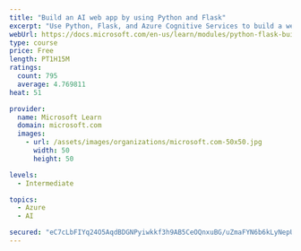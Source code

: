 ```yaml
---
title: "Build an AI web app by using Python and Flask"
excerpt: "Use Python, Flask, and Azure Cognitive Services to build a web app that incorporates AI"
webUrl: https://docs.microsoft.com/en-us/learn/modules/python-flask-build-ai-web-app/
type: course
price: Free
length: PT1H15M
ratings:
  count: 795
  average: 4.769811
heat: 51

provider:
  name: Microsoft Learn
  domain: microsoft.com
  images:
    - url: /assets/images/organizations/microsoft.com-50x50.jpg
      width: 50
      height: 50

levels:
  - Intermediate

topics:
  - Azure
  - AI

secured: "eC7cLbFIYq24O5AqdBDGNPyiwkkf3h9AB5CeOQnxuBG/uZmaFYN6b6kLyNepUi+Nn26MbRCecfDboSda2gxnIy7cGmYdiS1VoTdGLBTbJrnXcpCedagm8+YmQknCWYZOYfbeHvzoz2i6vh4T8747E8gIrF1yVB4Hvstni43drpMTWo1qKDP+YrmclcswstPoKtxzmWceiC1lGx3RtlHJt+qAlGYbaaUKOAgMf0UcRR09ixUV2ViPYhruInHM5Wfy97Xs+x+D61nxf8xoN6vsGhKg9tTSi704RYiFwxL3R973THEyoSHkdNHUPUroXSDq1GrrqfssII9QX17I9e5RIFqBITi0ZC6f/CdBXt6dISBI/xn5dMFWCwuFlHKI29B21Nu0ctDICiU5x0tQDGQE/CyOcTXkAez1KyNPOF8iIN8=;8nSXk/uBG18qcrZa/1kATA=="
---
```


